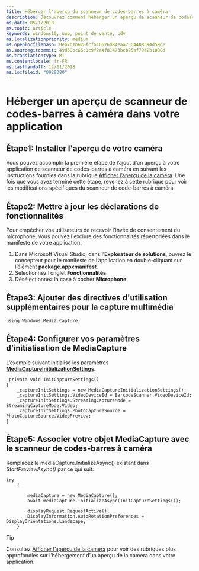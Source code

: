 ```yaml
---
title: Héberger l'aperçu du scanneur de codes-barres à caméra
description: Découvrez comment héberger un aperçu de scanneur de codes-barres à caméra dans votre application
ms.date: 05/1/2018
ms.topic: article
keywords: windows10, uwp, point de vente, pdv
ms.localizationpriority: medium
ms.openlocfilehash: 0eb7b1b620fcfa16576d84eaa2564408394d59de
ms.sourcegitcommit: 49d58bc66c1c9f2a4f81473bcb25af79e2b1088d
ms.translationtype: MT
ms.contentlocale: fr-FR
ms.lasthandoff: 12/11/2018
ms.locfileid: "8929380"
---
```

# <a name="hosting-a-camera-barcode-scanner-preview-in-your-application"></a>Héberger un aperçu de scanneur de codes-barres à caméra dans votre application
## <a name="step-1-setup-your-camera-preview"></a>Étape1: Installer l'aperçu de votre caméra
Vous pouvez accomplir la première étape de l’ajout d’un aperçu à votre application de scanneur de codes-barres à caméra en suivant les instructions fournies dans la rubrique [Afficher l’aperçu de la caméra](../audio-video-camera/simple-camera-preview-access.md).  Une fois que vous avez terminé cette étape, revenez à cette rubrique pour voir les modifications spécifiques du scanneur de code-barres à caméra.

## <a name="step-2-update-capability-declarations"></a>Étape2: Mettre à jour les déclarations de fonctionnalités
Pour empêcher vos utilisateurs de recevoir l'invite de consentement du microphone, vous pouvez l'exclure des fonctionnalités répertoriées dans le manifeste de votre application.

1. Dans Microsoft Visual Studio, dans l’**Explorateur de solutions**, ouvrez le concepteur pour le manifeste de l’application en double-cliquant sur l’élément **package.appxmanifest**.
2. Sélectionnez l’onglet **Fonctionnalités**.
3. Désélectionnez la case à cocher **Microphone**.

 ## <a name="step-3-add-additional-using-directive-for-media-capture"></a>Étape3: Ajouter des directives d'utilisation supplémentaires pour la capture multimédia

```Csharp
using Windows.Media.Capture;
```

## <a name="step-4-set-up-your-mediacapture-initialization-settings"></a>Étape4: Configurer vos paramètres d’initialisation de MediaCapture
L’exemple suivant initialise les paramètres [**MediaCaptureInitializationSettings**](https://docs.microsoft.com/uwp/api/windows.media.capture.mediacaptureinitializationsettings). 

```Csharp
 private void InitCaptureSettings()
{
    _captureInitSettings = new MediaCaptureInitializationSettings();
    _captureInitSettings.VideoDeviceId = BarcodeScanner.VideoDeviceId;
    _captureInitSettings.StreamingCaptureMode = StreamingCaptureMode.Video;
    _captureInitSettings.PhotoCaptureSource = PhotoCaptureSource.VideoPreview;
}
```
## <a name="step-5-associate-your-mediacapture-object-with-the-camera-barcode-scanner"></a>Étape5: Associer votre objet MediaCapture avec le scanneur de codes-barres à caméra
Remplacez le mediaCapture.InitializeAsync() existant dans *StartPreviewAsync()* par ce qui suit:

```Csharp
try
    {

        mediaCapture = new MediaCapture();
        await mediaCapture.InitializeAsync(InitCaptureSettings());

        displayRequest.RequestActive();
        DisplayInformation.AutoRotationPreferences = DisplayOrientations.Landscape;
    }
```

> [!TIP]
> Consultez [Afficher l’aperçu de la caméra](https://docs.microsoft.com/windows/uwp/audio-video-camera/simple-camera-preview-access#add-capability-declarations-to-the-app-manifest) pour voir des rubriques plus approfondies sur l’hébergement d’un aperçu de la caméra dans votre application.
